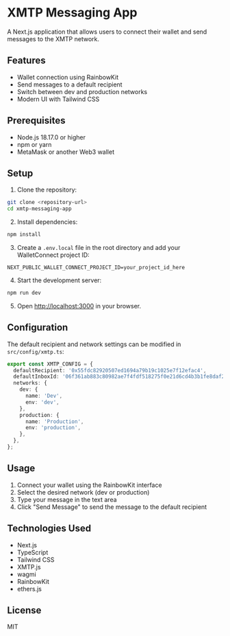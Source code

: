 # XMTP Messaging App

A Next.js application that allows users to connect their wallet and send messages to the XMTP network.

## Features

- Wallet connection using RainbowKit
- Send messages to a default recipient
- Switch between dev and production networks
- Modern UI with Tailwind CSS

## Prerequisites

- Node.js 18.17.0 or higher
- npm or yarn
- MetaMask or another Web3 wallet

## Setup

1. Clone the repository:
```bash
git clone <repository-url>
cd xmtp-messaging-app
```

2. Install dependencies:
```bash
npm install
```

3. Create a `.env.local` file in the root directory and add your WalletConnect project ID:
```
NEXT_PUBLIC_WALLET_CONNECT_PROJECT_ID=your_project_id_here
```

4. Start the development server:
```bash
npm run dev
```

5. Open [http://localhost:3000](http://localhost:3000) in your browser.

## Configuration

The default recipient and network settings can be modified in `src/config/xmtp.ts`:

```typescript
export const XMTP_CONFIG = {
  defaultRecipient: '0x55fdc82920507ed1694a79b19c1025e7f12efac4',
  defaultInboxId: '06f361ab883c80982ae7f4fdf518275f0e21d6cd4b3b1fe8daf2dae60f41c990',
  networks: {
    dev: {
      name: 'Dev',
      env: 'dev',
    },
    production: {
      name: 'Production',
      env: 'production',
    },
  },
};
```

## Usage

1. Connect your wallet using the RainbowKit interface
2. Select the desired network (dev or production)
3. Type your message in the text area
4. Click "Send Message" to send the message to the default recipient

## Technologies Used

- Next.js
- TypeScript
- Tailwind CSS
- XMTP.js
- wagmi
- RainbowKit
- ethers.js

## License

MIT 